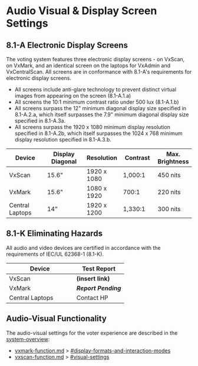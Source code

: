 # Audio Visual & Display Screen Settings

## 8.1-A Electronic Display Screens

The voting system features three electronic display screens - on VxScan, on VxMark, and an identical screen on the laptops for VxAdmin and VxCentralScan. All screens are in conformance with 8.1-A's requirements for electronic display screens.

* All screens include anti-glare technology to prevent distinct virtual images from appearing on the screen (8.1-A.1.a)
* All screens the 10:1 minimum contrast ratio under 500 lux (8.1-A.1.b)
* All screens surpass the 12" minimum diagonal display size specified in 8.1-A.2.a, which itself surpasses the 7.9" minimum diagonal display size specified in 8.1-A.3a.&#x20;
* All screens surpass the 1920 x 1080 minimum display resolution specified in 8.1-A.2b, which itself surpasses the 1024 x 768 minimum display resolution specified in 8.1-A.3.b.

<table><thead><tr><th width="167">Device</th><th width="159">Display Diagonal</th><th>Resolution</th><th width="108">Contrast</th><th>Max. Brightness</th></tr></thead><tbody><tr><td>VxScan</td><td>15.6"</td><td>1920 x 1080</td><td>1,000:1</td><td>450 nits</td></tr><tr><td>VxMark</td><td>15.6"</td><td>1080 x 1920</td><td>700:1</td><td>220 nits</td></tr><tr><td>Central Laptops</td><td>14"</td><td>1920 x 1200</td><td>1,330:1</td><td>300 nits</td></tr></tbody></table>

## 8.1-K Eliminating Hazards

All audio and video devices are certified in accordance with the requirements of IEC/UL 62368-1 (8.1-K).

<table><thead><tr><th width="167">Device</th><th>Test Report</th></tr></thead><tbody><tr><td>VxScan</td><td><strong>(insert link)</strong></td></tr><tr><td>VxMark</td><td><em><strong>Report Pending</strong></em></td></tr><tr><td>Central Laptops</td><td>Contact HP</td></tr></tbody></table>

## Audio-Visual Functionality

The audio-visual settings for the voter experience are described in the [system-overview](system-overview/ "mention"):

* [vxmark-function.md](system-overview/vxmark-function.md "mention") > [#display-formats-and-interaction-modes](system-overview/vxmark-function.md#display-formats-and-interaction-modes "mention")&#x20;
* [vxscan-function.md](system-overview/vxscan-function.md "mention") > [#visual-settings](system-overview/vxscan-function.md#visual-settings "mention")

